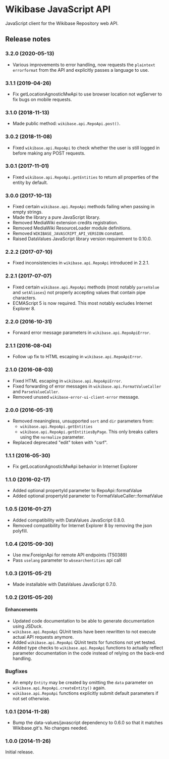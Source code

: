 # Wikibase JavaScript API

JavaScript client for the Wikibase Repository web API.

## Release notes

### 3.2.0 (2020-05-13)
* Various improvements to error handling, now requests the `plaintext`
  `errorformat` from the API and explicitly passes a language to use.

### 3.1.1 (2019-04-26)

* Fix getLocationAgnosticMwApi to use browser location not wgServer to fix bugs
  on mobile requests.

### 3.1.0 (2018-11-13)

* Made public method: `wikibase.api.RepoApi.post()`.

### 3.0.2 (2018-11-08)

* Fixed `wikibase.api.RepoApi` to check whether the user
  is still logged in before making any POST requests.

### 3.0.1 (2017-11-01)

* Fixed `wikibase.api.RepoApi.getEntities` to return all properties
  of the entity by default.

### 3.0.0 (2017-10-13)

* Fixed certain `wikibase.api.RepoApi` methods failing when passing in empty strings.
* Made the library a pure JavaScript library.
* Removed MediaWiki extension credits registration.
* Removed MediaWiki ResourceLoader module definitions.
* Removed `WIKIBASE_JAVASCRIPT_API_VERSION` constant.
* Raised DataValues JavaScript library version requirement to 0.10.0.

### 2.2.2 (2017-07-10)

* Fixed inconsistencies in `wikibase.api.RepoApi` introduced in 2.2.1.

### 2.2.1 (2017-07-07)

* Fixed certain `wikibase.api.RepoApi` methods (most notably `parseValue` and `setAliases`) not
  properly accepting values that contain pipe characters.
* ECMAScript 5 is now required. This most notably excludes Internet Explorer 8.

### 2.2.0 (2016-10-31)

* Forward error message parameters in `wikibase.api.RepoApiError`.

### 2.1.1 (2016-08-04)

* Follow up fix to HTML escaping in `wikibase.api.RepoApiError`.

### 2.1.0 (2016-08-03)

* Fixed HTML escaping in `wikibase.api.RepoApiError`.
* Fixed forwarding of error messages in `wikibase.api.FormatValueCaller` and `ParseValueCaller`.
* Removed unused `wikibase-error-ui-client-error` message.

### 2.0.0 (2016-05-31)

* Removed meaningless, unsupported `sort` and `dir` parameters from:
  * `wikibase.api.RepoApi.getEntities`
  * `wikibase.api.RepoApi.getEntitiesByPage`. This only breaks callers using the `normalize` parameter.
* Replaced deprecated "edit" token with "csrf".

### 1.1.1 (2016-05-30)

* Fix getLocationAgnosticMwApi behavior in Internet Explorer

### 1.1.0 (2016-02-17)

* Added optional propertyId parameter to RepoApi::formatValue
* Added optional propertyId parameter to FormatValueCaller::formatValue

### 1.0.5 (2016-01-27)

* Added compatibility with DataValues JavaScript 0.8.0.
* Removed compatibility for Internet Explorer 8 by removing the json polyfill.

### 1.0.4 (2015-09-30)

* Use mw.ForeignApi for remote API endpoints (T50389)
* Pass `uselang` parameter to `wbsearchentities` api call

### 1.0.3 (2015-05-21)

* Made installable with DataValues JavaScript 0.7.0.

### 1.0.2 (2015-05-20)

#### Enhancements
* Updated code documentation to be able to generate documentation using JSDuck.
* `wikibase.api.RepoApi` QUnit tests have been rewritten to not execute actual API requests anymore.
* Added `wikibase.api.RepoApi` QUnit tests for functions not yet tested.
* Added type checks to `wikibase.api.RepoApi` functions to actually reflect parameter documentation in the code instead of relying on the back-end handling.

### Bugfixes
* An empty `Entity` may be created by omitting the `data` parameter on `wikibase.api.RepoApi.createEntity()` again.
* `wikibase.api.RepoApi` functions explicitly submit default parameters if not set otherwise.

### 1.0.1 (2014-11-28)

* Bump the data-values/javascript dependency to 0.6.0 so that it matches Wikibase.git's.
	No changes needed.

### 1.0.0 (2014-11-26)

Initial release.
